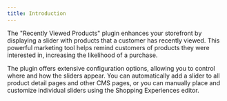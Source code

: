 ```yaml
--- 
title: Introduction
---
```


The "Recently Viewed Products" plugin enhances your storefront by displaying a slider with products that a customer has recently viewed. This powerful marketing tool helps remind customers of products they were interested in, increasing the likelihood of a purchase.

The plugin offers extensive configuration options, allowing you to control where and how the sliders appear. You can automatically add a slider to all product detail pages and other CMS pages, or you can manually place and customize individual sliders using the Shopping Experiences editor.
